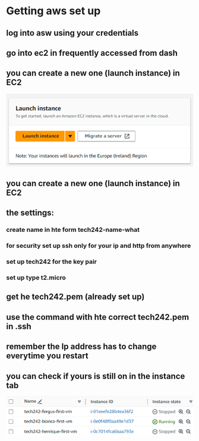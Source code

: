 # Getting aws set up

## log into asw using your credentials

## go into ec2 in frequently accessed from dash

## you can create a new one (launch instance) in EC2
![launch instance](image.png)

## you can create a new one (launch instance) in EC2

## the settings:
### create name in hte form tech242-name-what
### for security set up ssh only for your ip and http from anywhere
### set up tech242 for the key pair
### set up type t2.micro

## get he tech242.pem (already set up)

## use the command with hte correct tech242.pem in .ssh

## remember the Ip address has to change everytime you restart

## you can check if yours is still on in the instance tab
![Alt text](image-1.png)